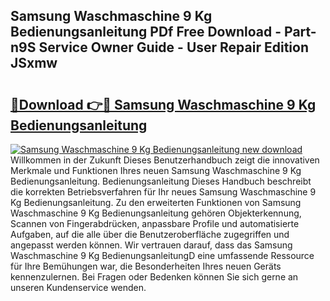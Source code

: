 ## Samsung Waschmaschine 9 Kg Bedienungsanleitung PDf Free Download - Part-n9S Service Owner Guide - User Repair Edition JSxmw

# <h2><a href="http://df5pbhf.blite.top/?on=Samsung+Waschmaschine+9+Kg+Bedienungsanleitung">🔗Download 👉🔴 Samsung Waschmaschine 9 Kg Bedienungsanleitung</a></h2>

[![Samsung Waschmaschine 9 Kg Bedienungsanleitung new download](https://i.imgur.com/lujVjoI.png)](http://df5pbhf.blite.top/?on=Samsung+Waschmaschine+9+Kg+Bedienungsanleitung)
Willkommen in der Zukunft Dieses Benutzerhandbuch zeigt die innovativen Merkmale und Funktionen Ihres neuen Samsung Waschmaschine 9 Kg Bedienungsanleitung. Bedienungsanleitung Dieses Handbuch beschreibt die korrekten Betriebsverfahren für Ihr neues Samsung Waschmaschine 9 Kg Bedienungsanleitung. Zu den erweiterten Funktionen von Samsung Waschmaschine 9 Kg Bedienungsanleitung gehören Objekterkennung, Scannen von Fingerabdrücken, anpassbare Profile und automatisierte Aufgaben, auf die alle über die Benutzeroberfläche zugegriffen und angepasst werden können. Wir vertrauen darauf, dass das Samsung Waschmaschine 9 Kg BedienungsanleitungD eine umfassende Ressource für Ihre Bemühungen war, die Besonderheiten Ihres neuen Geräts kennenzulernen. Bei Fragen oder Bedenken können Sie sich gerne an unseren Kundenservice wenden.
